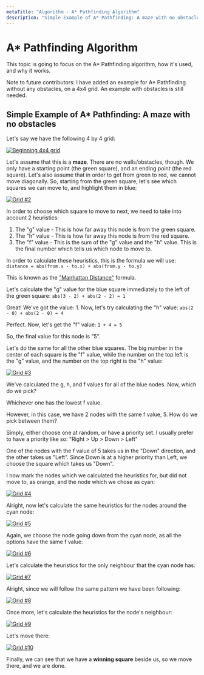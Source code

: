 ```yaml
---
metaTitle: "Algorithm - A* Pathfinding Algorithm"
description: "Simple Example of A* Pathfinding: A maze with no obstacles"
---
```


# A* Pathfinding Algorithm


This topic is going to focus on the A* Pathfinding algorithm, how it's used, and why it works.

Note to future contributors: I have added an example for A* Pathfinding without any obstacles, on a 4x4 grid. An example with obstacles is still needed.



## Simple Example of A* Pathfinding: A maze with no obstacles


Let's say we have the following 4 by 4 grid:

[<img src="https://i.stack.imgur.com/9pe82.png" alt="Beginning 4x4 grid" />](https://i.stack.imgur.com/9pe82.png)

Let's assume that this is a **maze**. There are no walls/obstacles, though. We only have a starting point (the green square), and an ending point (the red square).
Let's also assume that in order to get from green to red, we cannot move diagonally.
So, starting from the green square, let's see which squares we can move to, and highlight them in blue:

[<img src="https://i.stack.imgur.com/vDqkY.png" alt="Grid #2" />](https://i.stack.imgur.com/vDqkY.png)

In order to choose which square to move to next, we need to take into account 2 heuristics:

1. The "g" value - This is how far away this node is from the green square.
1. The "h" value - This is how far away this node is from the red square.
1. The "f" value - This is the sum of the "g" value and the "h" value. This is the final number which tells us which node to move to.

In order to calculate these heuristics, this is the formula we will use: `distance = abs(from.x - to.x) + abs(from.y - to.y)`

This is known as the ["Manhattan Distance"](https://xlinux.nist.gov/dads/HTML/manhattanDistance.html) formula.

Let's calculate the "g" value for the blue square immediately to the left of the green square:
`abs(3 - 2) + abs(2 - 2) = 1`

Great! We've got the value: 1.
Now, let's try calculating the "h" value:
`abs(2 - 0) + abs(2 - 0) = 4`

Perfect. Now, let's get the "f" value:
`1 + 4 = 5`

So, the final value for this node is "5".

Let's do the same for all the other blue squares. The big number in the center of each square is the "f" value, while the number on the top left is the "g" value, and the number on the top right is the "h" value:

[<img src="https://i.stack.imgur.com/RoGbr.png" alt="Grid #3" />](https://i.stack.imgur.com/RoGbr.png)

We've calculated the g, h, and f values for all of the blue nodes. Now, which do we pick?

Whichever one has the lowest f value.

However, in this case, we have 2 nodes with the same f value, 5. How do we pick between them?

Simply, either choose one at random, or have a priority set. I usually prefer to have a priority like so:
"Right > Up > Down > Left"

One of the nodes with the f value of 5 takes us in the "Down" direction, and the other takes us "Left". Since Down is at a higher priority than Left, we choose the square which takes us "Down".

I now mark the nodes which we calculated the heuristics for, but did not move to, as orange, and the node which we chose as cyan:

[<img src="https://i.stack.imgur.com/Dunrn.png" alt="Grid #4" />](https://i.stack.imgur.com/Dunrn.png)

Alright, now let's calculate the same heuristics for the nodes around the cyan node:

[<img src="https://i.stack.imgur.com/WuCwv.png" alt="Grid #5" />](https://i.stack.imgur.com/WuCwv.png)

Again, we choose the node going down from the cyan node, as all the options have the same f value:

[<img src="https://i.stack.imgur.com/nlywy.png" alt="Grid #6" />](https://i.stack.imgur.com/nlywy.png)

Let's calculate the heuristics for the only neighbour that the cyan node has:

[<img src="https://i.stack.imgur.com/2rf8P.png" alt="Grid #7" />](https://i.stack.imgur.com/2rf8P.png)

Alright, since we will follow the same pattern we have been following:

[<img src="https://i.stack.imgur.com/8UBoB.png" alt="Grid #8" />](https://i.stack.imgur.com/8UBoB.png)

Once more, let's calculate the heuristics for the node's neighbour:

[<img src="https://i.stack.imgur.com/TuXrO.png" alt="Grid #9" />](https://i.stack.imgur.com/TuXrO.png)

Let's move there:

[<img src="https://i.stack.imgur.com/r8MJd.png" alt="Grid #10" />](https://i.stack.imgur.com/r8MJd.png)

Finally, we can see that we have a **winning square** beside us, so we move there, and we are done.

